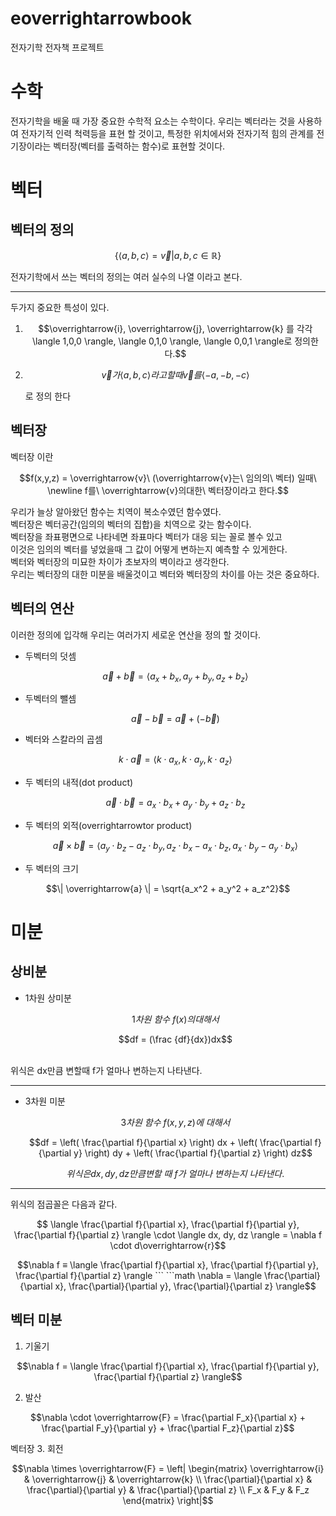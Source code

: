 <!-- 각 기호마다 이거 붙이고 사이간격 뛰우기 -->
<!-- ㅋㅋ -->
# eoverrightarrowbook

전자기학 전자책 프로젝트

# 수학

전자기학을 배울 때 가장 중요한 수학적 요소는
수학이다. 우리는 벡터라는 것을 사용하여 전자기적 인력 척력등을 표현 할 것이고, 특정한 위치에서와 전자기적 힘의 관계를 전기장이라는 벡터장(벡터를 출력하는 함수)로 표현할 것이다.

# 벡터

## 벡터의 정의

```math
        \{ \langle a,b,c \rangle = \overrightarrow{v} | a,b,c \in \mathbb{R} \}
```

전자기학에서 쓰는 벡터의 정의는 여러 실수의 나열 이라고 본다.

---

두가지 중요한 특성이 있다.

1. ```math
   \overrightarrow{i}, \overrightarrow{j}, \overrightarrow{k} 를 각각 \langle 1,0,0 \rangle, \langle 0,1,0 \rangle, \langle 0,0,1 \rangle로 정의한다.
   ```
2. ```math
   \overrightarrow{v}가 \langle a,b,c\rangle 라고 할 때 \overrightarrow{v}를 \langle -a,-b,-c \rangle
   ```
   로 정의 한다

## 벡터장
벡터장 이란 
```math
f(x,y,z) = \overrightarrow{v}\ (\overrightarrow{v}는\ 임의의\ 벡터)
일때\ 
\newline
f를\ \overrightarrow{v}의대한\ 벡터장이라고 한다.
```
우리가 늘상 알아왔던 함수는 치역이 복소수였던 함수였다.<br>
벡터장은 벡터공간(임의의 벡터의 집합)을 치역으로 갖는 함수이다.<br>
벡터장을 좌표평면으로 나타네면 좌표마다 벡터가 대응 되는 꼴로 볼수 있고<br>
이것은 임의의 벡터를 넣었을때 그 값이 어떻게 변하는지 예측할 수 있게한다.<br>
벡터와 벡터장의 미묘한 차이가 초보자의 벽이라고 생각한다.<br>
우리는 벡터장의 대한 미분을 배울것이고 벡터와 벡터장의 차이를 아는 것은 중요하다.
## 벡터의 연산

이러한 정의에 입각해 우리는 여러가지 세로운 연산을 정의 할 것이다.

- 두벡터의 덧셈
  ```math
  \overrightarrow{a} + \overrightarrow{b} = \langle a_x + b_x, a_y + b_y, a_z + b_z \rangle
  ```
- 두벡터의 뺄셈

  ```math
  \overrightarrow{a} - \overrightarrow{b} = \overrightarrow{a} + (- \overrightarrow{b})
  ```

- 벡터와 스칼라의 곱셈

  ```math
  k \cdot \overrightarrow{a} = \langle k \cdot a_x, k \cdot a_y, k \cdot a_z \rangle
  ```

- 두 벡터의 내적(dot product)

  ```math
  \overrightarrow{a} \cdot \overrightarrow{b} = a_x \cdot b_x + a_y \cdot b_y + a_z \cdot b_z
  ```

- 두 벡터의 외적(overrightarrowtor product)
  ```math
  \overrightarrow{a} \times \overrightarrow{b} = \langle a_y \cdot b_z - a_z \cdot b_y, a_z \cdot b_x - a_x \cdot b_z, a_x \cdot b_y - a_y \cdot b_x \rangle
  ```
- 두 벡터의 크기

```math
\| \overrightarrow{a} \| = \sqrt{a_x^2 + a_y^2 + a_z^2}
```

# 미분

## 상비분

- 1차원 상미분

  ```math
  1차원\ 함수\ f(x)의 대해서
  ```
  ```math
  df = (\frac {df}{dx})dx
  ```
<br>
위식은 dx만큼 변할때 f가 얼마나 변하는지 나타낸다.

  ***

* 3차원 미분

  ```math
  3차원\ 함수\ f(x,y,z)에\ 대해서
  ```
  ```math
  df = \left( \frac{\partial f}{\partial x} \right) dx + \left( \frac{\partial f}{\partial y} \right) dy + \left( \frac{\partial f}{\partial z} \right) dz
  ```
  ```math
  위식은 dx,dy,dz 만큼
   변할\ 때\ f가\ 얼마나\
    변하는지\ 나타낸다.
  ```
***
  위식의 점곱꼴은 다음과 같다.

```math
  \langle  \frac{\partial f}{\partial x}, \frac{\partial f}{\partial y}, \frac{\partial f}{\partial z} \rangle \cdot \langle dx, dy, dz \rangle = \nabla f \cdot d\overrightarrow{r}
  ```
  ```math
\nabla f ≡  \langle \frac{\partial f}{\partial x}, \frac{\partial f}{\partial y}, \frac{\partial f}{\partial z} \rangle
    ```
    ```math
    \nabla = \langle \frac{\partial}{\partial x}, \frac{\partial}{\partial y}, \frac{\partial}{\partial z} \rangle
```
## 벡터 미분
1. 기울기
```math
\nabla f = \langle \frac{\partial f}{\partial x}, \frac{\partial f}{\partial y}, \frac{\partial f}{\partial z} \rangle
```
2. 발산

```math
\nabla \cdot \overrightarrow{F} = \frac{\partial F_x}{\partial x} + \frac{\partial F_y}{\partial y} + \frac{\partial F_z}{\partial z}
```
벡터장 
3. 회전

```math
\nabla \times \overrightarrow{F} = \left| \begin{matrix} \overrightarrow{i} & \overrightarrow{j} & \overrightarrow{k} \\ \frac{\partial}{\partial x} & \frac{\partial}{\partial y} & \frac{\partial}{\partial z} \\ F_x & F_y & F_z \end{matrix} \right|
```
